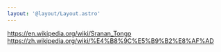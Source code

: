 ```yaml
---
layout: '@layout/Layout.astro'
---
```

https://en.wikipedia.org/wiki/Sranan_Tongo
https://zh.wikipedia.org/wiki/%E4%B8%9C%E5%B9%B2%E8%AF%AD